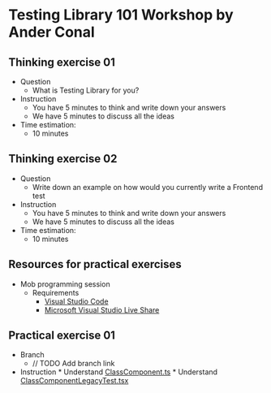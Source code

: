 # Testing Library 101 Workshop by Ander Conal

## Thinking exercise 01

* Question
    * What is Testing Library for you?
* Instruction
    * You have 5 minutes to think and write down your answers
    * We have 5 minutes to discuss all the ideas
* Time estimation:
    * 10 minutes

## Thinking exercise 02

* Question
    * Write down an example on how would you currently write a Frontend test
* Instruction
    * You have 5 minutes to think and write down your answers
    * We have 5 minutes to discuss all the ideas
* Time estimation:
    * 10 minutes

## Resources for practical exercises

* Mob programming session
    * Requirements
        * [Visual Studio Code](https://code.visualstudio.com/)
        * [Microsoft Visual Studio Live Share](https://marketplace.visualstudio.com/items?itemName=MS-vsliveshare.vsliveshare)

## Practical exercise 01

* Branch
    * // TODO Add branch link
* Instruction
    *
    Understand [ClassComponent.ts](https://github.com/anderconal/testing-library-101-ts-workshop/blob/main/src/ClassComponent/ClassComponent.tsx)
    *
    Understand [ClassComponentLegacyTest.tsx](https://github.com/anderconal/testing-library-101-ts-workshop/blob/main/src/TestsLegacy/ClassComponentLegacyTest.tsx)